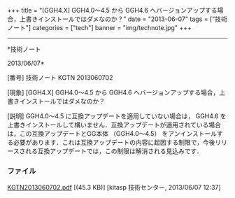 ﻿+++
title = "[GGH4.X] GGH4.0〜4.5 から GGH4.6 へバージョンアップする場合，上書きインストールではダメなのか？"
date = "2013-06-07"
tags = ["技術ノート"]
categories = ["tech"]
banner = "img/technote.jpg"
+++

-----------------------------------------------------------------------------------------------------------------------------

*技術ノート

2013/06/07*


[番号]
技術ノート KGTN 2013060702

[現象]
[GGH4.X] GGH4.0〜4.5 から GGH4.6
へバージョンアップする場合，上書きインストールではダメなのか？

[説明]
GGH4.0〜4.5 に互換アップデートを適用していない場合は， GGH4.6
を上書きインストールして構いません．互換アップデートが適用されている場合は，この互換アップデートとGG本体
（GGH4.0〜4.5）
をアンインストールする必要があります．これは互換アップデートの内容に起因する制限で，今後リリースされる互換アップデートでは，この制限は解消される見込みです．


### ファイル

 
 


[KGTN2013060702.pdf](http://techreport.kitasp.net/attachments/download/1335/KGTN2013060702.pdf)
 [(45.3 KB)] [kitasp 技術センター, 2013/06/07
12:37]


 


 

